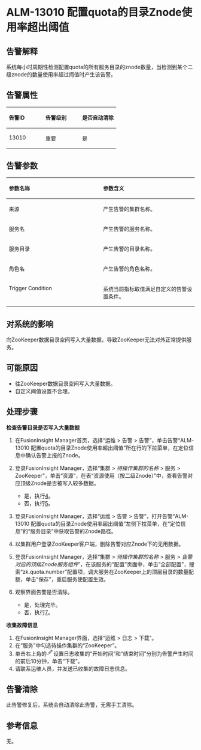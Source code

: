 # ALM-13010 配置quota的目录Znode使用率超出阈值<a name="ALM-13010"></a>

## 告警解释<a name="section18794533"></a>

系统每小时周期性检测配置quota的所有服务目录的znode数量，当检测到某个二级znode的数量使用率超过阈值时产生该告警。

## 告警属性<a name="section34933073"></a>

<a name="table52262125"></a>
<table><thead align="left"><tr id="row24697033"><th class="cellrowborder" valign="top" width="33.33333333333333%" id="mcps1.1.4.1.1"><p id="p54302662"><a name="p54302662"></a><a name="p54302662"></a>告警ID</p>
</th>
<th class="cellrowborder" valign="top" width="33.33333333333333%" id="mcps1.1.4.1.2"><p id="p36439520"><a name="p36439520"></a><a name="p36439520"></a>告警级别</p>
</th>
<th class="cellrowborder" valign="top" width="33.33333333333333%" id="mcps1.1.4.1.3"><p id="p65919998"><a name="p65919998"></a><a name="p65919998"></a>是否自动清除</p>
</th>
</tr>
</thead>
<tbody><tr id="row37919625"><td class="cellrowborder" valign="top" width="33.33333333333333%" headers="mcps1.1.4.1.1 "><p id="p1163219417345"><a name="p1163219417345"></a><a name="p1163219417345"></a>13010</p>
</td>
<td class="cellrowborder" valign="top" width="33.33333333333333%" headers="mcps1.1.4.1.2 "><p id="p1663217423418"><a name="p1663217423418"></a><a name="p1663217423418"></a>重要</p>
</td>
<td class="cellrowborder" valign="top" width="33.33333333333333%" headers="mcps1.1.4.1.3 "><p id="p16632104193412"><a name="p16632104193412"></a><a name="p16632104193412"></a>是</p>
</td>
</tr>
</tbody>
</table>

## 告警参数<a name="section45962205"></a>

<a name="table51772816"></a>
<table><thead align="left"><tr id="row55869420"><th class="cellrowborder" valign="top" width="50%" id="mcps1.1.3.1.1"><p id="p29129184"><a name="p29129184"></a><a name="p29129184"></a>参数名称</p>
</th>
<th class="cellrowborder" valign="top" width="50%" id="mcps1.1.3.1.2"><p id="p10653667"><a name="p10653667"></a><a name="p10653667"></a>参数含义</p>
</th>
</tr>
</thead>
<tbody><tr id="row26562397322"><td class="cellrowborder" valign="top" width="50%" headers="mcps1.1.3.1.1 "><p id="p77584302119"><a name="p77584302119"></a><a name="p77584302119"></a>来源</p>
</td>
<td class="cellrowborder" valign="top" width="50%" headers="mcps1.1.3.1.2 "><p id="p187931338134115"><a name="p187931338134115"></a><a name="p187931338134115"></a>产生告警的集群名称。</p>
</td>
</tr>
<tr id="row57640736"><td class="cellrowborder" valign="top" width="50%" headers="mcps1.1.3.1.1 "><p id="p65062640"><a name="p65062640"></a><a name="p65062640"></a>服务名</p>
</td>
<td class="cellrowborder" valign="top" width="50%" headers="mcps1.1.3.1.2 "><p id="p22422626"><a name="p22422626"></a><a name="p22422626"></a>产生告警的服务名称。</p>
</td>
</tr>
<tr id="row477048"><td class="cellrowborder" valign="top" width="50%" headers="mcps1.1.3.1.1 "><p id="p11768162112328"><a name="p11768162112328"></a><a name="p11768162112328"></a>服务目录</p>
</td>
<td class="cellrowborder" valign="top" width="50%" headers="mcps1.1.3.1.2 "><p id="p42904606"><a name="p42904606"></a><a name="p42904606"></a>产生告警的目录名称。</p>
</td>
</tr>
<tr id="row111316194717"><td class="cellrowborder" valign="top" width="50%" headers="mcps1.1.3.1.1 "><p id="p39186745"><a name="p39186745"></a><a name="p39186745"></a>角色名</p>
</td>
<td class="cellrowborder" valign="top" width="50%" headers="mcps1.1.3.1.2 "><p id="p20009785"><a name="p20009785"></a><a name="p20009785"></a>产生告警的角色名称。</p>
</td>
</tr>
<tr id="row50597141"><td class="cellrowborder" valign="top" width="50%" headers="mcps1.1.3.1.1 "><p id="p4727789"><a name="p4727789"></a><a name="p4727789"></a>Trigger Condition</p>
</td>
<td class="cellrowborder" valign="top" width="50%" headers="mcps1.1.3.1.2 "><p id="p47406613"><a name="p47406613"></a><a name="p47406613"></a>系统当前指标取值满足自定义的告警设置条件。</p>
</td>
</tr>
</tbody>
</table>

## 对系统的影响<a name="section35804574"></a>

向ZooKeeper数据目录空间写入大量数据，导致ZooKeeper无法对外正常提供服务。

## 可能原因<a name="section53805712"></a>

-   往ZooKeeper数据目录空间写入大量数据。
-   自定义阈值设置不合理。

## 处理步骤<a name="section1863842142112"></a>

**检查告警目录是否写入大量数据**

1.  在FusionInsight Manager首页，选择“运维 \> 告警 \> 告警”，单击告警“ALM-13010 配置quota的目录Znode使用率超出阈值”所在行的下拉菜单，在定位信息中确认告警上报的Znode。
2.  登录FusionInsight Manager，选择“集群 \>  _待操作集群的名称_  \> 服务 \> ZooKeeper”，单击“资源”，在表“资源使用（按二级Znode）”中，查看告警对应顶级Znode是否被写入较多数据。
    -   是，执行[4](#li40737202161840)。
    -   否，执行[5](#li1932073512913)。

3.  登录FusionInsight Manager，选择“运维 \> 告警 \> 告警”，打开告警“ALM-13010 配置quota的目录Znode使用率超出阈值”左侧下拉菜单，在“定位信息”的“服务目录”中获取告警的Znode路径。
4.  <a name="li40737202161840"></a>以集群用户登录ZooKeeper客户端，删除告警对应Znode下的无用数据。
5.  <a name="li1932073512913"></a>登录FusionInsight Manager，选择“集群 \>  _待操作集群的名称_  \> 服务 \>  _告警对应的顶级Znode服务组件_”，在该服务的“配置”页面中，单击“全部配置”，搜索“zk.quota.number”配置项，调大服务在ZooKeeper上的顶层目录的数量配额，单击“保存”，重启服务使配置生效。
6.  观察界面告警是否清除。
    -   是，处理完毕。
    -   否，执行[7](#li57092876161840)。


**收集故障信息**

1.  <a name="li57092876161840"></a>在FusionInsight Manager界面，选择“运维 \> 日志 \> 下载”。
2.  在“服务”中勾选待操作集群的“ZooKeeper”。
3.  单击右上角的![](figures/zh-cn_image_0263895625.png)设置日志收集的“开始时间”和“结束时间”分别为告警产生时间的前后10分钟，单击“下载”。
4.  请联系运维人员，并发送已收集的故障日志信息。

## 告警清除<a name="section169311343318"></a>

此告警修复后，系统会自动清除此告警，无需手工清除。

## 参考信息<a name="section37905371"></a>

无。

